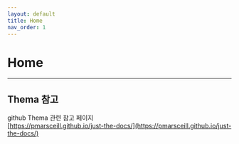 ```yaml
---
layout: default
title: Home
nav_order: 1
---
```


# Home

---
## Thema 참고
github Thema 관련 참고 페이지 <br>
[https://pmarsceill.github.io/just-the-docs/](https://pmarsceill.github.io/just-the-docs/)

